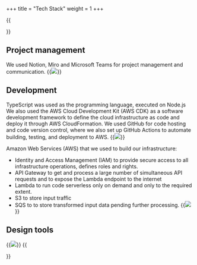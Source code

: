 +++
title = "Tech Stack"
weight = 1
+++

{{<section title="Tech Stack">}}
## Project management
We used Notion, Miro and Microsoft Teams for project management and communication.
{{<image src="management.png">}}

## Development

TypeScript was used as the programming language, executed on Node.js
We also used the AWS Cloud Development Kit (AWS CDK) as a software development framework to define the cloud infrastructure as code and deploy it through AWS CloudFormation. We used GitHub for code hosting and code version control, where we also set up GitHub Actions to automate building, testing, and deployment to AWS.
{{<image src="dev.png">}}

Amazon Web Services (AWS) that we used to build our infrastructure: 
- Identity and Access Management (IAM) to provide secure access to all infrastructure operations, defines roles and rights.
- API Gateway to get and process a large number of simultaneous API requests and to expose the Lambda endpoint to the internet
- Lambda to run code serverless only on demand and only to the required extent.
- S3 to store input traffic
- SQS to to store transformed input data pending further processing.
{{<image src="aws.png">}}


## Design tools
{{<image src="design.png">}}
{{</section>}}
